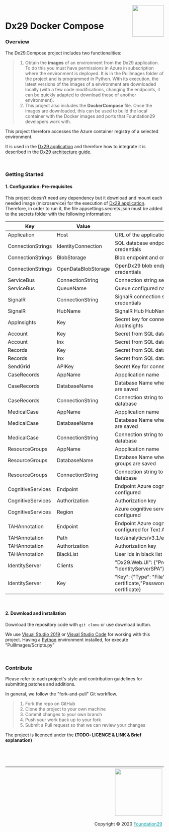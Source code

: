 <div style="margin-bottom: 1%; padding-bottom: 2%;">
	<img align="right" width="100px" src="https://dx29.ai/assets/img/logo-Dx29.png">
</div>

Dx29 Docker Compose
==============================================================================================================================================
### **Overview**

The Dx29.Compose project includes two functionalities:
>1. Obtain the **images** of an environment from the Dx29 application. To do this you must have permissions in Azure in subscription where the environment is deployed. It is in the PullImages folder of the project and is programmed in Python. With its execution, the latest versions of the images of a environment are downloaded locally (with a few code modifications, changing the endpoints, it can be quickly adapted to download those of another environment).
>2. This project also includes the **DockerCompose** file. Once the images are downloaded, this can be used to build the local container with the Docker images and ports that Foundation29 developers work with.

This project therefore accesses the Azure container registry of a selected environment. 

It is used in the [Dx29 application](https://dx29.ai/) and therefore how to integrate it is described in the [Dx29 architecture guide](https://dx29-v2.readthedocs.io/en/latest/index.html).

<p>&nbsp;</p>

### **Getting Started**

####  1. Configuration: Pre-requisites

This project doesn’t need any dependency but it download and mount each needed image (microservice) for the execution of [Dx29 application](https://dx29.ai/). Therefore, in order to run it, the file appsettings.secrets.json must be added to the secrets folder with the following information:

|  Key                 | Value               |		                                                                                |
|----------------------|---------------------|--------------------------------------------------------------------------------------|
| Application          | Host                |URL of the application                                                                |
| ConnectionStrings    | IdentityConnection  |SQL database endpoint and credentials                                                 |
| ConnectionStrings    | BlobStorage         |Blob endpoint and credentials                                                         |
| ConnectionStrings    | OpenDataBlobStorage |OpenDx29 blob endpoint and credentials                                                |
| ServiceBus           | ConnectionString    |Connection string service bus                                                         |
| ServiceBus           | QueueName           |Queue configured name                                                                 |
| SignalR              | ConnectionString    |SignalR connection string & credentials                                               |
| SignalR              | HubName             |SignalR Hub HubName                                                                   |
| AppInsights          | Key                 |Secret key for connecting with AppInsights                                            |
| Account              | Key                 |Secret from SQL database (encrypt)                                                    |
| Account              | Inx                 |Secret from SQL database (encrypt)                                                    |
| Records              | Key                 |Secret from SQL database (encrypt)                                                    |
| Records              | Inx                 |Secret from SQL database (encrypt)                                                    |
| SendGrid             | APIKey              |Secret Key for connect SendGrid                                                       |
| CaseRecords          | AppName             |Appplication name                                                                     |
| CaseRecords          | DatabaseName        |Database Name where case records are saved                                            |
| CaseRecords          | ConnectionString    |Connection string to case records database                                            |
| MedicalCase          | AppName             |Appplication name                                                                     |
| MedicalCase          | DatabaseName        |Database Name where medical cases are saved                                           |
| MedicalCase          | ConnectionString    |Connection string to medical cases database                                           |
| ResourceGroups       | AppName             |Appplication name                                                                     |
| ResourceGroups       | DatabaseName        |Database Name where resource groups are saved                                         |
| ResourceGroups       | ConnectionString    |Connection string to resource groups database                                         |
| CognitiveServices    | Endpoint            |Endpoint Azure cognitive service configured                                           |
| CognitiveServices    | Authorization       |Authorization key                                                                     |
| CognitiveServices    | Region              |Azure cognitive service region configured                                             |
| TAHAnnotation        | Endpoint            |Endpoint Azure cognitive service configured  for Text Analytics                       |
| TAHAnnotation        | Path                |text/analytics/v3.1/entities/health/jobs                                              |
| TAHAnnotation        | Authorization       |Authorization key                                                                     |
| TAHAnnotation        | BlackList           |User ids in black list                                                                |
| IdentityServer       | Clients             |"Dx29.Web.UI": {"Profile": "IdentityServerSPA"}                                       |
| IdentityServer       | Key                 |"Key": {"Type": "File","FilePath": Path certificate,"Password": Password certificate} |


<p>&nbsp;</p>

####  2. Download and installation

Download the repository code with `git clone` or use download button.

We use [Visual Studio 2019](https://visualstudio.microsoft.com/downloads/) or [Visual Studio Code](https://code.visualstudio.com/download) for working with this project.
Having a [Python](https://www.python.org/downloads/) environment installed, for execute "PullImages/Scripts.py"

<p>&nbsp;</p>

### **Contribute**

Please refer to each project's style and contribution guidelines for submitting patches and additions. 

In general, we follow the "fork-and-pull" Git workflow.

>1. Fork the repo on GitHub
>2. Clone the project to your own machine
>3. Commit changes to your own branch
>4. Push your work back up to your fork
>5. Submit a Pull request so that we can review your changes

The project is licenced under the **(TODO: LICENCE & LINK & Brief explanation)**

<p>&nbsp;</p>
<p>&nbsp;</p>

<div style="border-top: 1px solid !important;
	padding-top: 1% !important;
    padding-right: 1% !important;
    padding-bottom: 0.1% !important;">
	<div align="right">
		<img width="150px" src="https://dx29.ai/assets/img/logo-foundation-twentynine-footer.png">
	</div>
	<div align="right" style="padding-top: 0.5% !important">
		<p align="right">	
			Copyright © 2020
			<a style="color:#009DA0" href="https://www.foundation29.org/" target="_blank"> Foundation29</a>
		</p>
	</div>
<div>
